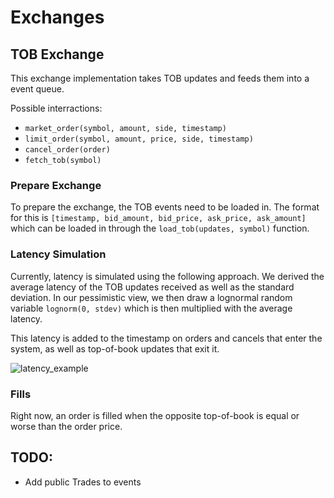 # Exchanges 


## TOB Exchange

This exchange implementation takes TOB updates and feeds them into a event queue. 


Possible interractions: 
- `market_order(symbol, amount, side, timestamp)`
- `limit_order(symbol, amount, price, side, timestamp)`
- `cancel_order(order)`
- `fetch_tob(symbol)`

### Prepare Exchange
To prepare the exchange, the TOB events need to be loaded in. The format for this is `[timestamp, bid_amount, bid_price, ask_price, ask_amount]` which can be loaded in through the `load_tob(updates, symbol)` function. 

### Latency Simulation

Currently, latency is simulated using the following approach. We derived the average latency of the TOB updates received as well as the standard deviation. In our pessimistic view, we then draw a lognormal random variable `lognorm(0, stdev)` which is then multiplied with the average latency. 

This latency is added to the timestamp on orders and cancels that enter the system, as well as top-of-book updates that exit it. 

![latency_example](prictures/latency.png)

### Fills
Right now, an order is filled when the opposite top-of-book is equal or worse than the order price. 



## TODO: 
- Add public Trades to events